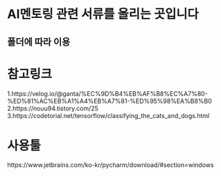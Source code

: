 # AI멘토링 관련 서류를 올리는 곳입니다
## 폴더에 따라 이용
<h1>참고링크</h1>
1.https://velog.io/@ganta/%EC%9D%B4%EB%AF%B8%EC%A7%80-%ED%81%AC%EB%A1%A4%EB%A7%81-%ED%95%98%EA%B8%B0</br>
2.https://nouu94.tistory.com/25</br>
3.https://codetorial.net/tensorflow/classifying_the_cats_and_dogs.html</br>

<h1>사용툴</h1>
https://www.jetbrains.com/ko-kr/pycharm/download/#section=windows
